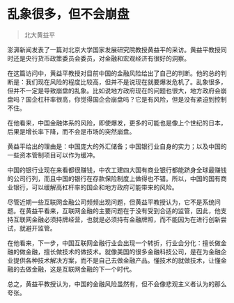 # 乱象很多，但不会崩盘

> 北大黄益平

澎湃新闻发表了一篇对北京大学国家发展研究院教授黄益平的采访。黄益平教授同时还是央行货币政策委员会委员，对金融和宏观经济有很好的洞察。

在这篇访问中，黄益平教授对目前中国的金融风险给出了自己的判断。他的总的判断是：我们现在风险的程度比较高，但并不是说现在就要爆发危机了。乱象很多，但并不一定是导致崩盘的乱象。比如说地方政府现在的问题也很大，地方政府会崩盘吗？国企杠杆率很高，你觉得国企会崩盘吗？它是有风险，但是没有紧迫到控制不住。

在他看来，中国金融体系的风险，即使爆发，更多的可能也是像上个世纪的日本，后果是增长率下降，而不会是市场的突然崩盘。

黄益平给出的理由是：中国庞大的外汇储备；中国银行业自身的实力；以及中国的一些资本管制项目可以作为缓冲。

中国的银行业现在来看都很赚钱，中农工建四大国有商业银行都能跻身全球最赚钱的公司行列，而且中国的银行在存款保险制度上做得也不错。所以，中国的国有商业银行，可以缓解高杠杆率的国企和地方政府可能带来的风险。

尽管近期一些互联网金融公司频频出现问题，但黄益平教授认为，它不是系统问题。在黄益平看来，互联网金融的主要问题在于没有受到合适的监管，因此，他支持互联网金融必须持牌经营，也就是必须持有金融牌照，而不能因为在进行创新尝试，就避开监管。

在他看来，下一步，中国互联网金融行业会出现一个转折，行业会分化：擅长做金融的做金融，擅长做技术的做技术。就像美国的很多金融科技公司，是在为金融企业提供各种技术解决方案，而不是自己去做金融产品。懂技术的就做技术，让懂金融的去做金融，这是互联网金融的下一个时代。

总之，黄益平教授认为，中国的金融风险虽然有，但不会像悲观主义者认为的那么夸张。

